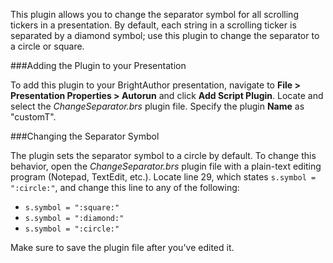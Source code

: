 <p>This plugin allows you to change the separator symbol for all scrolling tickers in a presentation. By default, each string in a scrolling ticker is separated by a diamond symbol; use this plugin to change the separator to a circle or square.</p>

###Adding the Plugin to your Presentation
<p>To add this plugin to your BrightAuthor presentation, navigate to <strong>File > Presentation Properties > Autorun</strong> and click <strong>Add Script Plugin</strong>. Locate and select the <em>ChangeSeparator.brs</em> plugin file. Specify the plugin <strong>Name</strong> as "customT".</p>

###Changing the Separator Symbol
<p>The plugin sets the separator symbol to a circle by default. To change this behavior, open the <em>ChangeSeparator.brs</em> plugin file with a plain-text editing program (Notepad, TextEdit, etc.). Locate line 29, which states <code>s.symbol = ":circle:"</code>, and change this line to any of the following:</p>
<ul>
<li><code>s.symbol = ":square:"</code></li>
<li><code>s.symbol = ":diamond:"</code></li>
<li><code>s.symbol = ":circle:"</code></li>
</ul>
<p>Make sure to save the plugin file after you've edited it.</p>
